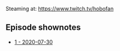Steaming at: <https://www.twitch.tv/hobofan>

## Episode shownotes

- [1 - 2020-07-30](./shownotes/001.md)
